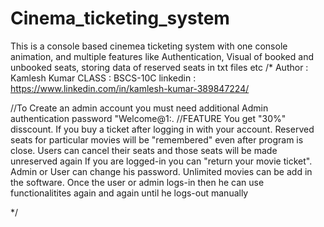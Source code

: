 # Cinema_ticketing_system
This is a console based cinemea ticketing system with one console animation, and multiple features like Authentication, Visual of booked and unbooked seats, storing data of reserved seats in txt files etc
/*
Author : Kamlesh Kumar
CLASS : BSCS-10C
linkedin : https://www.linkedin.com/in/kamlesh-kumar-389847224/

//To Create an admin account you must need additional Admin authentication password "Welcome@1:.
					//FEATURE
  You get "30%" disscount. If you buy a ticket after logging in with your account.
  Reserved seats for particular movies will be "remembered" even after program is close.
  Users can cancel their seats and those seats will be made unreserved again
  If you are logged-in you can "return your movie ticket".
  Admin or User can change his password.
  Unlimited movies can be add in the software.
  Once the user or admin logs-in then he can use functionalitites again and again until he logs-out manually

*/
